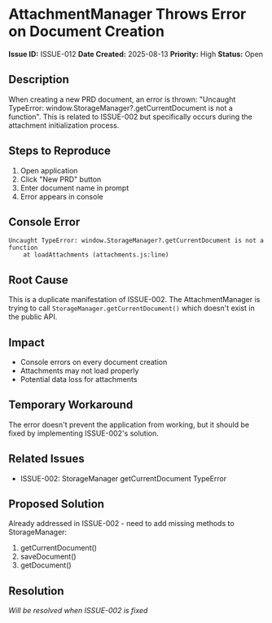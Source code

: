 # AttachmentManager Throws Error on Document Creation

**Issue ID:** ISSUE-012
**Date Created:** 2025-08-13
**Priority:** High
**Status:** Open

## Description
When creating a new PRD document, an error is thrown: "Uncaught TypeError: window.StorageManager?.getCurrentDocument is not a function". This is related to ISSUE-002 but specifically occurs during the attachment initialization process.

## Steps to Reproduce
1. Open application
2. Click "New PRD" button
3. Enter document name in prompt
4. Error appears in console

## Console Error
```
Uncaught TypeError: window.StorageManager?.getCurrentDocument is not a function
    at loadAttachments (attachments.js:line)
```

## Root Cause
This is a duplicate manifestation of ISSUE-002. The AttachmentManager is trying to call `StorageManager.getCurrentDocument()` which doesn't exist in the public API.

## Impact
- Console errors on every document creation
- Attachments may not load properly
- Potential data loss for attachments

## Temporary Workaround
The error doesn't prevent the application from working, but it should be fixed by implementing ISSUE-002's solution.

## Related Issues
- ISSUE-002: StorageManager getCurrentDocument TypeError

## Proposed Solution
Already addressed in ISSUE-002 - need to add missing methods to StorageManager:
1. getCurrentDocument()
2. saveDocument()
3. getDocument()

## Resolution
*Will be resolved when ISSUE-002 is fixed*